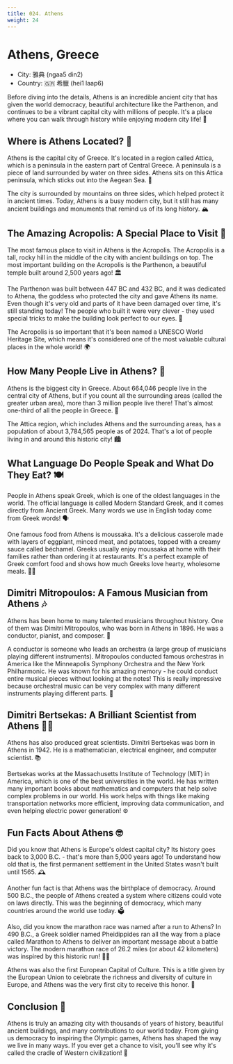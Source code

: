 ```yaml
---
title: 024. Athens
weight: 24
---
```


# Athens, Greece

- City: 雅典 (ngaa5 din2)
- Country: 🇬🇷 希臘 (hei1 laap6)

Before diving into the details, Athens is an incredible ancient city that has given the world democracy, beautiful architecture like the Parthenon, and continues to be a vibrant capital city with millions of people. It's a place where you can walk through history while enjoying modern city life! 🌆

## Where is Athens Located? 📍

Athens is the capital city of Greece. It's located in a region called Attica, which is a peninsula in the eastern part of Central Greece. A peninsula is a piece of land surrounded by water on three sides. Athens sits on this Attica peninsula, which sticks out into the Aegean Sea. 🌊

The city is surrounded by mountains on three sides, which helped protect it in ancient times. Today, Athens is a busy modern city, but it still has many ancient buildings and monuments that remind us of its long history. 🏔️

## The Amazing Acropolis: A Special Place to Visit 🌄

The most famous place to visit in Athens is the Acropolis. The Acropolis is a tall, rocky hill in the middle of the city with ancient buildings on top. The most important building on the Acropolis is the Parthenon, a beautiful temple built around 2,500 years ago! 🏛️

The Parthenon was built between 447 BC and 432 BC, and it was dedicated to Athena, the goddess who protected the city and gave Athens its name. Even though it's very old and parts of it have been damaged over time, it's still standing today! The people who built it were very clever - they used special tricks to make the building look perfect to our eyes. 👀

The Acropolis is so important that it's been named a UNESCO World Heritage Site, which means it's considered one of the most valuable cultural places in the whole world! 🌍

## How Many People Live in Athens? 👫

Athens is the biggest city in Greece. About 664,046 people live in the central city of Athens, but if you count all the surrounding areas (called the greater urban area), more than 3 million people live there! That's almost one-third of all the people in Greece. 👥

The Attica region, which includes Athens and the surrounding areas, has a population of about 3,784,565 people as of 2024. That's a lot of people living in and around this historic city! 🏙️

## What Language Do People Speak and What Do They Eat? 🍽️

People in Athens speak Greek, which is one of the oldest languages in the world. The official language is called Modern Standard Greek, and it comes directly from Ancient Greek. Many words we use in English today come from Greek words! 🗣️

One famous food from Athens is moussaka. It's a delicious casserole made with layers of eggplant, minced meat, and potatoes, topped with a creamy sauce called béchamel. Greeks usually enjoy moussaka at home with their families rather than ordering it at restaurants. It's a perfect example of Greek comfort food and shows how much Greeks love hearty, wholesome meals. 🍆🥘

## Dimitri Mitropoulos: A Famous Musician from Athens 🎶

Athens has been home to many talented musicians throughout history. One of them was Dimitri Mitropoulos, who was born in Athens in 1896. He was a conductor, pianist, and composer. 🎹

A conductor is someone who leads an orchestra (a large group of musicians playing different instruments). Mitropoulos conducted famous orchestras in America like the Minneapolis Symphony Orchestra and the New York Philharmonic. He was known for his amazing memory - he could conduct entire musical pieces without looking at the notes! This is really impressive because orchestral music can be very complex with many different instruments playing different parts. 🎻

## Dimitri Bertsekas: A Brilliant Scientist from Athens 👨‍🔬

Athens has also produced great scientists. Dimitri Bertsekas was born in Athens in 1942. He is a mathematician, electrical engineer, and computer scientist. 📚

Bertsekas works at the Massachusetts Institute of Technology (MIT) in America, which is one of the best universities in the world. He has written many important books about mathematics and computers that help solve complex problems in our world. His work helps with things like making transportation networks more efficient, improving data communication, and even helping electric power generation! ⚙️

## Fun Facts About Athens 🤓

Did you know that Athens is Europe's oldest capital city? Its history goes back to 3,000 B.C. - that's more than 5,000 years ago! To understand how old that is, the first permanent settlement in the United States wasn't built until 1565. 🕰️

Another fun fact is that Athens was the birthplace of democracy. Around 500 B.C., the people of Athens created a system where citizens could vote on laws directly. This was the beginning of democracy, which many countries around the world use today. 🗳️

Also, did you know the marathon race was named after a run to Athens? In 490 B.C., a Greek soldier named Pheidippides ran all the way from a place called Marathon to Athens to deliver an important message about a battle victory. The modern marathon race of 26.2 miles (or about 42 kilometers) was inspired by this historic run! 🏃‍♂️

Athens was also the first European Capital of Culture. This is a title given by the European Union to celebrate the richness and diversity of culture in Europe, and Athens was the very first city to receive this honor. 🎨

## Conclusion 🎉

Athens is truly an amazing city with thousands of years of history, beautiful ancient buildings, and many contributions to our world today. From giving us democracy to inspiring the Olympic games, Athens has shaped the way we live in many ways. If you ever get a chance to visit, you'll see why it's called the cradle of Western civilization! 🌟

